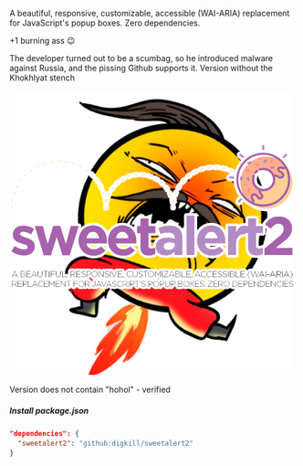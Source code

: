 A beautiful, responsive, customizable, accessible (WAI-ARIA) replacement <br> for JavaScript's popup boxes. Zero
dependencies.

+1 burning ass 😉

The developer turned out to be a scumbag, so he introduced malware against Russia, and the pissing Github supports it. Version without the Khokhlyat stench

<img src="./assets/without-hohol.png" width="498" alt="SweetAlert2">

Version does not contain "hohol" - verified

##### Install package.json

```json
"dependencies": {
  "sweetalert2": "github:digkill/sweetalert2"
}
```
